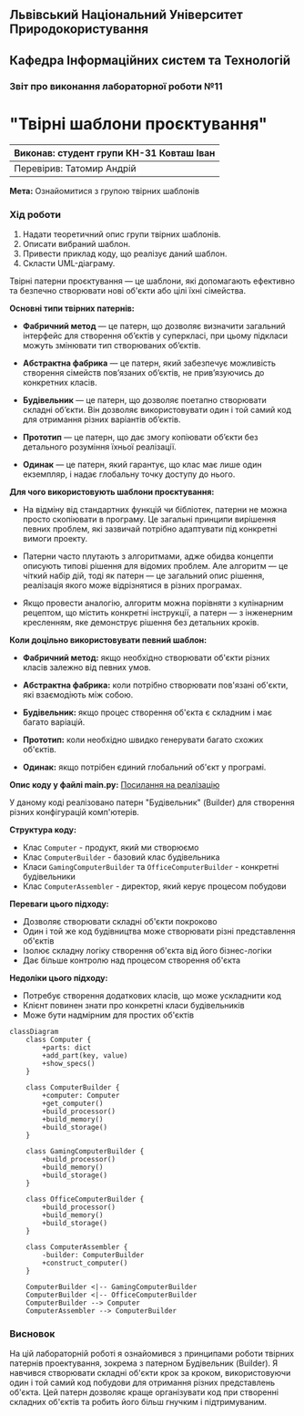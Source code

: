## Львівський Національний Університет Природокористування
## Кафедра Інформаційних систем та Технологій

### Звіт про виконання лабораторної роботи №11
# "Твірні шаблони проєктування"

| Виконав: студент групи КН-31 Ковташ Іван |
|------------------------------------------|
| Перевірив: Татомир Андрій                |

**Мета:** Ознайомитися з групою твірних шаблонів

### Хід роботи

1. Надати теоретичний опис групи твірних шаблонів.
2. Описати вибраний шаблон.
3. Привести приклад коду, що реалізує даний шаблон.
4. Скласти UML-діаграму.

Твірні патерни проєктування — це шаблони, які допомагають ефективно та безпечно створювати нові об'єкти або цілі їхні сімейства.

**Основні типи твірних патернів:**

- **Фабричний метод** — це патерн, що дозволяє визначити загальний інтерфейс для створення об’єктів у суперкласі, при цьому підкласи можуть змінювати тип створюваних об’єктів.

- **Абстрактна фабрика** — це патерн, який забезпечує можливість створення сімейств пов’язаних об’єктів, не прив’язуючись до конкретних класів.

- **Будівельник** — це патерн, що дозволяє поетапно створювати складні об’єкти. Він дозволяє використовувати один і той самий код для отримання різних варіантів об’єктів.

- **Прототип** — це патерн, що дає змогу копіювати об’єкти без детального розуміння їхньої реалізації.

- **Одинак** — це патерн, який гарантує, що клас має лише один екземпляр, і надає глобальну точку доступу до нього.

**Для чого використовують шаблони проєктування:**

- На відміну від стандартних функцій чи бібліотек, патерни не можна просто скопіювати в програму. Це загальні принципи вирішення певних проблем, які зазвичай потрібно адаптувати під конкретні вимоги проекту.

- Патерни часто плутають з алгоритмами, адже обидва концепти описують типові рішення для відомих проблем. Але алгоритм — це чіткий набір дій, тоді як патерн — це загальний опис рішення, реалізація якого може відрізнятися в різних програмах.

- Якщо провести аналогію, алгоритм можна порівняти з кулінарним рецептом, що містить конкретні інструкції, а патерн — з інженерним кресленням, яке демонструє рішення без детальних кроків.

**Коли доцільно використовувати певний шаблон:**

- **Фабричний метод:** якщо необхідно створювати об'єкти різних класів залежно від певних умов.

- **Абстрактна фабрика:** коли потрібно створювати пов'язані об'єкти, які взаємодіють між собою.

- **Будівельник:** якщо процес створення об'єкта є складним і має багато варіацій.

- **Прототип:** коли необхідно швидко генерувати багато схожих об'єктів.

- **Одинак:** якщо потрібен єдиний глобальний об'єкт у програмі.

**Опис коду у файлі main.py:**
[Посилання на реалізацію](main.py)

У даному коді реалізовано патерн "Будівельник" (Builder) для створення різних конфігурацій комп'ютерів.

**Структура коду:**
- Клас `Computer` - продукт, який ми створюємо
- Клас `ComputerBuilder` - базовий клас будівельника
- Класи `GamingComputerBuilder` та `OfficeComputerBuilder` - конкретні будівельники
- Клас `ComputerAssembler` - директор, який керує процесом побудови

**Переваги цього підходу:**
- Дозволяє створювати складні об'єкти покроково
- Один і той же код будівництва може створювати різні представлення об'єктів
- Ізолює складну логіку створення об'єкта від його бізнес-логіки
- Дає більше контролю над процесом створення об'єкта

**Недоліки цього підходу:**
- Потребує створення додаткових класів, що може ускладнити код
- Клієнт повинен знати про конкретні класи будівельників
- Може бути надмірним для простих об'єктів

```mermaid
classDiagram
    class Computer {
        +parts: dict
        +add_part(key, value)
        +show_specs()
    }
    
    class ComputerBuilder {
        +computer: Computer
        +get_computer()
        +build_processor()
        +build_memory()
        +build_storage()
    }
    
    class GamingComputerBuilder {
        +build_processor()
        +build_memory()
        +build_storage()
    }
    
    class OfficeComputerBuilder {
        +build_processor()
        +build_memory()
        +build_storage()
    }
    
    class ComputerAssembler {
        -builder: ComputerBuilder
        +construct_computer()
    }
    
    ComputerBuilder <|-- GamingComputerBuilder
    ComputerBuilder <|-- OfficeComputerBuilder
    ComputerBuilder --> Computer
    ComputerAssembler --> ComputerBuilder
```

### Висновок 

На цій лабораторній роботі я ознайомився з принципами роботи твірних патернів проектування, зокрема з патерном Будівельник (Builder). Я навчився створювати складні об'єкти крок за кроком, використовуючи один і той самий код побудови для отримання різних представлень об'єкта. Цей патерн дозволяє краще організувати код при створенні складних об'єктів та робить його більш гнучким і підтримуваним.